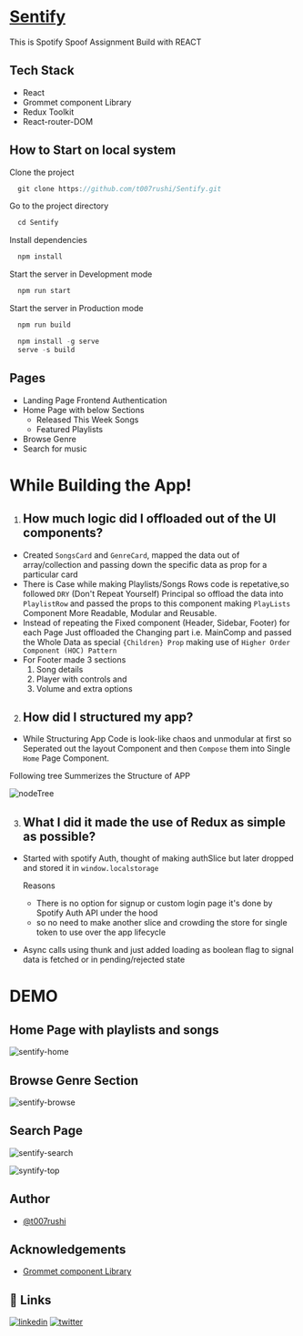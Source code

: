 # [Sentify](https://github.com/t007rushi/Sentify)

This is Spotify Spoof Assignment Build with REACT

## Tech Stack

- React
- Grommet component Library
- Redux Toolkit
- React-router-DOM

## How to Start on local system

Clone the project

```js
  git clone https://github.com/t007rushi/Sentify.git
```

Go to the project directory

```js
  cd Sentify
```

Install dependencies

```js
  npm install
```

Start the server in Development mode

```js
  npm run start
```

Start the server in Production mode

```js
  npm run build
```

```js
  npm install -g serve
  serve -s build
```

## Pages

- Landing Page Frontend Authentication
- Home Page with below Sections
  - Released This Week Songs
  - Featured Playlists
- Browse Genre
- Search for music

# While Building the App!

1. ## How much logic did I offloaded out of the UI components?

- Created `SongsCard` and `GenreCard`, mapped the data out of array/collection and passing down the specific data as prop for a particular card
- There is Case while making Playlists/Songs Rows code is repetative,so followed `DRY` (Don't Repeat Yourself) Principal
  so offload the data into `PlaylistRow` and passed the props to this component making `PlayLists` Component More Readable, Modular and Reusable.
- Instead of repeating the Fixed component (Header, Sidebar, Footer) for each Page
  Just offloaded the Changing part i.e. MainComp and passed the Whole Data as special `{Children} Prop` making use of `Higher Order Component (HOC) Pattern`
- For Footer made 3 sections
  1. Song details
  2. Player with controls and
  3. Volume and extra options

2. ## How did I structured my app?

- While Structuring App Code is look-like chaos and unmodular at first so Seperated out the layout Component and then `Compose` them into Single `Home` Page Component.

Following tree Summerizes the Structure of APP

![nodeTree](https://user-images.githubusercontent.com/61598260/178158214-bde2477e-0d8d-43e9-8c80-ae44cf0b6198.jpg)

3. ## What I did it made the use of Redux as simple as possible?

- Started with spotify Auth, thought of making authSlice but later dropped and stored it in `window.localstorage`

  Reasons
  - There is no option for signup or custom login page it's done by Spotify Auth API under the hood
  - so no need to make another slice and crowding the store for single token to use over the app lifecycle
- Async calls using thunk and just added loading as boolean flag to signal data is fetched or in pending/rejected state

# DEMO

## Home Page with playlists and songs

![sentify-home](https://user-images.githubusercontent.com/61598260/178163746-d88c2608-3277-4d8a-bb96-ab1880fe229b.JPG)


## Browse Genre Section

![sentify-browse](https://user-images.githubusercontent.com/61598260/178163738-f9397fa6-b4cd-48f2-bb87-d92a02b91645.JPG)


## Search Page

![sentify-search](https://user-images.githubusercontent.com/61598260/178163731-5bf1136e-b4df-4530-b7bd-4b45eefbc68a.JPG)

![syntify-top](https://user-images.githubusercontent.com/61598260/178163581-1228c63e-c292-4fd2-8dbe-090f9bf4e666.JPG)


## Author

- [@t007rushi](https://github.com/t007rushi)

## Acknowledgements

- [Grommet component Library](https://v2.grommet.io/)

## 🔗 Links

[![linkedin](https://img.shields.io/badge/linkedin-0A66C2?style=for-the-badge&logo=linkedin&logoColor=white)](https://www.linkedin.com/in/rushikeshtarapure/)
[![twitter](https://img.shields.io/badge/twitter-1DA1F2?style=for-the-badge&logo=twitter&logoColor=white)](https://twitter.com/Neo_MonkStar)
